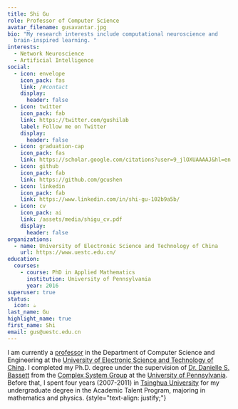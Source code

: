 ```yaml
---
title: Shi Gu
role: Professor of Computer Science
avatar_filename: gusavantar.jpg
bio: "My research interests include computational neuroscience and
  brain-inspired learning. "
interests:
  - Network Neuroscience
  - Artificial Intelligence
social:
  - icon: envelope
    icon_pack: fas
    link: /#contact
    display:
      header: false
  - icon: twitter
    icon_pack: fab
    link: https://twitter.com/gushilab
    label: Follow me on Twitter
    display:
      header: false
  - icon: graduation-cap
    icon_pack: fas
    link: https://scholar.google.com/citations?user=9_jlOXUAAAAJ&hl=en
  - icon: github
    icon_pack: fab
    link: https://github.com/gcushen
  - icon: linkedin
    icon_pack: fab
    link: https://www.linkedin.com/in/shi-gu-102b9a5b/
  - icon: cv
    icon_pack: ai
    link: /assets/media/shigu_cv.pdf
    display:
      header: false
organizations:
  - name: University of Electronic Science and Technology of China
    url: https://www.uestc.edu.cn/
education:
  courses:
    - course: PhD in Applied Mathematics
      institution: University of Pennsylvania
      year: 2016
superuser: true
status:
  icon: ☕️
last_name: Gu
highlight_name: true
first_name: Shi
email: gus@uestc.edu.cn
---
```

I am currently a [professor](https://faculty.uestc.edu.cn/gushi/zh_CN/index.htm) in the Department of Computer Science
and Engineering at the [University of Electronic Science and Technology of China](https://www.uestc.edu.cn/). I completed
my Ph.D. degree under the supervision of [Dr. Danielle S. Bassett](https://www.seas.upenn.edu/directory/profile.php?ID=193) 
from the [Complex System Group](https://complexsystemsupenn.com/) at the [University of Pennsylvania](https://www.upenn.edu/). 
Before that, I spent four years (2007-2011) in [Tsinghua University](https://www.tsinghua.edu.cn/) for my undergraduate 
degree in the Academic Talent Program, majoring in mathematics and physics. 
{style="text-align: justify;"}
